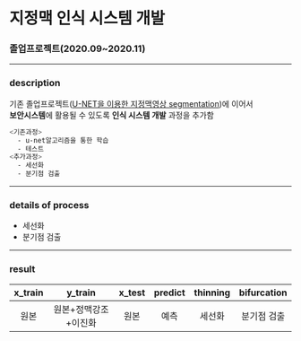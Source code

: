 # 지정맥 인식 시스템 개발

### 졸업프로젝트(2020.09~2020.11)
--------
### description
기존 졸업프로젝트([U-NET을 이용한 지정맥영상 segmentation](https://github.com/sohyeon98720/deepLearning_UNET))에 이어서 <br> **보안시스템**에 활용될 수 있도록 **인식 시스템 개발** 과정을 추가함

```sh
<기존과정>
  - u-net알고리즘을 통한 학습
  - 테스트
<추가과정>
  - 세선화
  - 분기점 검출
```

-----------
### details of process
- 세선화
- 분기점 검출
------------
### result
|x_train|y_train|x_test|predict|thinning|bifurcation|
|:--:|:--:|:--:|:--:|:--:|:--:|
|원본|원본+정맥강조+이진화|원본|예측|세선화|분기점 검출|
